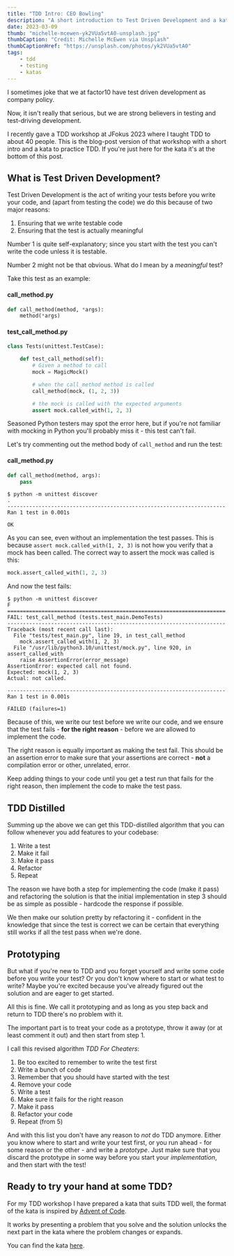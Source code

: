 ```yaml
---
title: "TDD Intro: CEO Bowling"
description: "A short introduction to Test Driven Development and a kata"
date: 2023-03-09
thumb: "michelle-mcewen-yk2VUa5vtA0-unsplash.jpg"
thumbCaption: "Credit: Michelle McEwen via Unsplash"
thumbCaptionHref: "https://unsplash.com/photos/yk2VUa5vtA0"
tags: 
    - tdd
    - testing
    - katas
---
```

I sometimes joke that we at factor10 have test driven development as company policy.

Now, it isn't really that serious, but we are strong believers in testing and test-driving development.

I recently gave a TDD workshop at JFokus 2023 where I taught TDD to about 40 people.
This is the blog-post version of that workshop with a short intro and a kata to practice TDD.
If you're just here for the kata it's at the bottom of this post.

## What is Test Driven Development?

Test Driven Development is the act of writing your tests before you write your code,
and (apart from testing the code) we do this because of two major reasons:

1. Ensuring that we write testable code
2. Ensuring that the test is actually meaningful

Number 1 is quite self-explanatory;
since you start with the test you can't write the code unless it is testable.

Number 2 might not be that obvious. What do I mean by a _meaningful_ test?

Take this test as an example:

#### call_method.py
```python
def call_method(method, *args):
    method(*args)
```

#### test_call_method.py
```python
class Tests(unittest.TestCase):

    def test_call_method(self):
        # Given a method to call
        mock = MagicMock()

        # when the call_method method is called
        call_method(mock, (1, 2, 3))

        # the mock is called with the expected arguments
        assert mock.called_with(1, 2, 3)
```

Seasoned Python testers may spot the error here,
but if you're not familiar with mocking in Python you'll probably miss it -
this test can't fail.

Let's try commenting out the method body of `call_method` and run the test:

#### call_method.py
```python
def call_method(method, args):
    pass
```
```shell
$ python -m unittest discover
.
----------------------------------------------------------------------
Ran 1 test in 0.001s

OK
```

As you can see, even without an implementation the test passes.
This is because `assert mock.called_with(1, 2, 3)` is not how you verify that a mock has been called.
The correct way to assert the mock was called is this:

```python
mock.assert_called_with(1, 2, 3)
```

And now the test fails:
```shell
$ python -m unittest discover
F
======================================================================
FAIL: test_call_method (tests.test_main.DemoTests)
----------------------------------------------------------------------
Traceback (most recent call last):
  File "tests/test_main.py", line 19, in test_call_method
    mock.assert_called_with(1, 2, 3)
  File "/usr/lib/python3.10/unittest/mock.py", line 920, in assert_called_with
    raise AssertionError(error_message)
AssertionError: expected call not found.
Expected: mock(1, 2, 3)
Actual: not called.

----------------------------------------------------------------------
Ran 1 test in 0.001s

FAILED (failures=1)
```

Because of this, we write our test before we write our code,
and we ensure that the test fails - **for the right reason** - before we are allowed to implement the code.

The right reason is equally important as making the test fail.
This should be an assertion error to make sure that your assertions are correct -
**not** a compilation error or other, unrelated, error.

Keep adding things to your code until you get a test run that fails for the right reason,
then implement the code to make the test pass.

## TDD Distilled
Summing up the above we can get this TDD-distilled algorithm that you can follow whenever you add features to your codebase:

1. Write a test
1. Make it fail
1. Make it pass
1. Refactor
1. Repeat

The reason we have both a step for implementing the code (make it pass) and refactoring the solution is that the initial
implementation in step 3 should be as simple as possible - hardcode the response if possible.

We then make our solution pretty by refactoring it -
confident in the knowledge that since the test is correct we can be certain that everything still works if all the
test pass when we're done.

## Prototyping
But what if you're new to TDD and you forget yourself and write some code before you write your test?
Or you don't know where to start or what test to write?
Maybe you're excited because you've already figured out the solution and are eager to get started.

All this is fine.
We call it prototyping and as long as you step back and return to TDD there's no problem with it.

The important part is to treat your code as a prototype,
throw it away (or at least comment it out) and then start from step 1.

I call this revised algorithm _TDD For Cheaters_:

1. Be too excited to remember to write the test first
1. Write a bunch of code
1. Remember that you should have started with the test
1. Remove your code
1. Write a test
1. Make sure it fails for the right reason
1. Make it pass
1. Refactor your code
1. Repeat (from 5)

And with this list you don't have any reason to _not_ do TDD anymore.
Either you know where to start and write your test first,
or you run ahead - for some reason or the other - and write a _prototype_.
Just make sure that you discard the prototype in some way before you start your _implementation_,
and then start with the test!

## Ready to try your hand at some TDD?

For my TDD workshop I have prepared a kata that suits TDD well,
the format of the kata is inspired by [Advent of Code](https://adventofcode.com).

It works by presenting a problem that you solve and the solution unlocks the next part in the kata where the problem
changes or expands.

You can find the kata [here](https://raniz85.github.io/ceo-bowling-kata/).